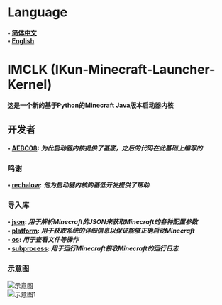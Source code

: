 # Language
**• [简体中文](https://github.com/AEBC08/IMCLK/blob/main/README.md)  
• [English](https://github.com/AEBC08/IMCLK/blob/main/README_English.md)**
# IMCLK (IKun-Minecraft-Launcher-Kernel)
**这是一个新的基于Python的Minecraft Java版本启动器内核**
## 开发者
**• [AEBC08](https://github.com/AEBC08):** ***为此启动器内核提供了基底，之后的代码在此基础上编写的***
### 鸣谢
**• [rechalow](https://github.com/rechalow):** ***他为启动器内核的基低开发提供了帮助***
### 导入库
**• [json](https://docs.python.org/3/library/json.html): _用于解析Minecraft的JSON来获取Minecraft的各种配置参数_  
• [platform](https://docs.python.org/3/library/platform.html): _用于获取系统的详细信息以保证能够正确启动Minecraft_  
• [os](https://docs.python.org/3/library/os.html): _用于查看文件等操作_  
• [subprocess](https://docs.python.org/3/library/subprocess.html): _用于运行Minecraft接收Minecraft的运行日志_**
### 示意图
![示意图](https://github.com/AEBC08/IMCLK/blob/main/Diagram/Diagram.png)  
![示意图1](https://github.com/AEBC08/IMCLK/blob/main/Diagram/Diagram1.png)
